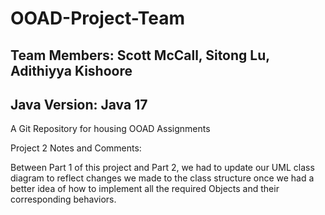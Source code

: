 # OOAD-Project-Team
## Team Members: Scott McCall, Sitong Lu, Adithiyya Kishoore
## Java Version: Java 17
A Git Repository for housing OOAD Assignments

Project 2 Notes and Comments:

Between Part 1 of this project and Part 2, we had to update our UML class diagram to reflect changes we made to the class structure once we had a better idea of how to implement all the required Objects and their corresponding behaviors.
 
